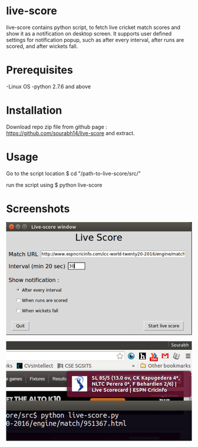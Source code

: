 # live-score
live-score contains python script, to fetch live cricket match scores and show it as a notification on desktop screen. It supports user defined settings for notification popup, such as after every interval, after runs are scored, and after wickets fall. 

# Prerequisites
-Linux OS
-python 2.7.6 and above

# Installation
Download repo zip file from github page : https://github.com/sourabh14/live-score
and extract.

# Usage
Go to the script location 
	$ cd "/path-to-live-score/src/"

run the script using
	$ python live-score

# Screenshots
![alt tag](https://github.com/sourabh14/live-score/blob/master/images/live-score-window.png)

![alt tag](https://github.com/sourabh14/live-score/blob/master/images/live-score-notification.png)